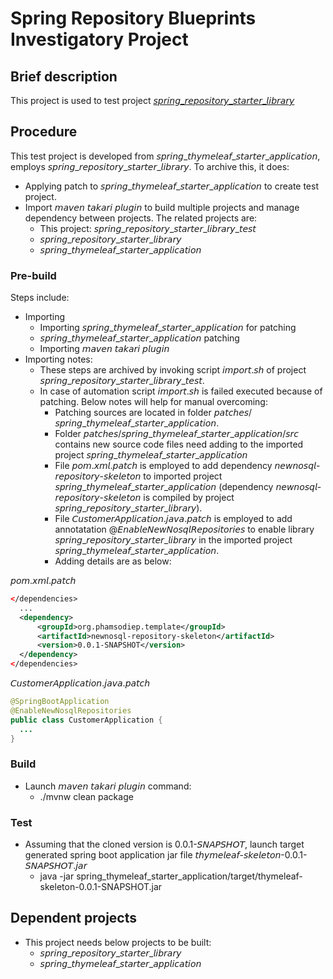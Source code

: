 # Spring Repository Blueprints Investigatory Project
## Brief description
This project is used to test project [𝘴𝘱𝘳𝘪𝘯𝘨_𝘳𝘦𝘱𝘰𝘴𝘪𝘵𝘰𝘳𝘺_𝘴𝘵𝘢𝘳𝘵𝘦𝘳_𝘭𝘪𝘣𝘳𝘢𝘳𝘺](https://github.com/phamsodiep/j2ee_research/tree/master/j2ee_web_application_research/spring_based_web_application_research/spring_repository_starter_library)

## Procedure
This test project is developed from 𝘴𝘱𝘳𝘪𝘯𝘨_𝘵𝘩𝘺𝘮𝘦𝘭𝘦𝘢𝘧_𝘴𝘵𝘢𝘳𝘵𝘦𝘳_𝘢𝘱𝘱𝘭𝘪𝘤𝘢𝘵𝘪𝘰𝘯, employs 𝘴𝘱𝘳𝘪𝘯𝘨_𝘳𝘦𝘱𝘰𝘴𝘪𝘵𝘰𝘳𝘺_𝘴𝘵𝘢𝘳𝘵𝘦𝘳_𝘭𝘪𝘣𝘳𝘢𝘳𝘺. To archive this, it does:
* Applying patch to 𝘴𝘱𝘳𝘪𝘯𝘨_𝘵𝘩𝘺𝘮𝘦𝘭𝘦𝘢𝘧_𝘴𝘵𝘢𝘳𝘵𝘦𝘳_𝘢𝘱𝘱𝘭𝘪𝘤𝘢𝘵𝘪𝘰𝘯 to create test project.
* Import 𝘮𝘢𝘷𝘦𝘯 𝘵𝘢𝘬𝘢𝘳𝘪 𝘱𝘭𝘶𝘨𝘪𝘯 to build multiple projects and manage dependency between projects. The related projects are:
  * This project: 𝘴𝘱𝘳𝘪𝘯𝘨_𝘳𝘦𝘱𝘰𝘴𝘪𝘵𝘰𝘳𝘺_𝘴𝘵𝘢𝘳𝘵𝘦𝘳_𝘭𝘪𝘣𝘳𝘢𝘳𝘺_𝘵𝘦𝘴𝘵
  * 𝘴𝘱𝘳𝘪𝘯𝘨_𝘳𝘦𝘱𝘰𝘴𝘪𝘵𝘰𝘳𝘺_𝘴𝘵𝘢𝘳𝘵𝘦𝘳_𝘭𝘪𝘣𝘳𝘢𝘳𝘺
  * 𝘴𝘱𝘳𝘪𝘯𝘨_𝘵𝘩𝘺𝘮𝘦𝘭𝘦𝘢𝘧_𝘴𝘵𝘢𝘳𝘵𝘦𝘳_𝘢𝘱𝘱𝘭𝘪𝘤𝘢𝘵𝘪𝘰𝘯

### Pre-build
Steps include:
* Importing
  * Importing 𝘴𝘱𝘳𝘪𝘯𝘨_𝘵𝘩𝘺𝘮𝘦𝘭𝘦𝘢𝘧_𝘴𝘵𝘢𝘳𝘵𝘦𝘳_𝘢𝘱𝘱𝘭𝘪𝘤𝘢𝘵𝘪𝘰𝘯 for patching
  * 𝘴𝘱𝘳𝘪𝘯𝘨_𝘵𝘩𝘺𝘮𝘦𝘭𝘦𝘢𝘧_𝘴𝘵𝘢𝘳𝘵𝘦𝘳_𝘢𝘱𝘱𝘭𝘪𝘤𝘢𝘵𝘪𝘰𝘯 patching
  * Importing 𝘮𝘢𝘷𝘦𝘯 𝘵𝘢𝘬𝘢𝘳𝘪 𝘱𝘭𝘶𝘨𝘪𝘯
* Importing notes:
  * These steps are archived by invoking script 𝘪𝘮𝘱𝘰𝘳𝘵.𝘴𝘩 of project 𝘴𝘱𝘳𝘪𝘯𝘨_𝘳𝘦𝘱𝘰𝘴𝘪𝘵𝘰𝘳𝘺_𝘴𝘵𝘢𝘳𝘵𝘦𝘳_𝘭𝘪𝘣𝘳𝘢𝘳𝘺_𝘵𝘦𝘴𝘵.
  * In case of automation script 𝘪𝘮𝘱𝘰𝘳𝘵.𝘴𝘩 is failed executed because of patching. Below notes will help for manual overcoming:
    * Patching sources are located in folder 𝘱𝘢𝘵𝘤𝘩𝘦𝘴/𝘴𝘱𝘳𝘪𝘯𝘨_𝘵𝘩𝘺𝘮𝘦𝘭𝘦𝘢𝘧_𝘴𝘵𝘢𝘳𝘵𝘦𝘳_𝘢𝘱𝘱𝘭𝘪𝘤𝘢𝘵𝘪𝘰𝘯.
    * Folder 𝘱𝘢𝘵𝘤𝘩𝘦𝘴/𝘴𝘱𝘳𝘪𝘯𝘨_𝘵𝘩𝘺𝘮𝘦𝘭𝘦𝘢𝘧_𝘴𝘵𝘢𝘳𝘵𝘦𝘳_𝘢𝘱𝘱𝘭𝘪𝘤𝘢𝘵𝘪𝘰𝘯/𝘴𝘳𝘤 contains new source code files need adding to the imported project 𝘴𝘱𝘳𝘪𝘯𝘨_𝘵𝘩𝘺𝘮𝘦𝘭𝘦𝘢𝘧_𝘴𝘵𝘢𝘳𝘵𝘦𝘳_𝘢𝘱𝘱𝘭𝘪𝘤𝘢𝘵𝘪𝘰𝘯
    * File 𝘱𝘰𝘮.𝘹𝘮𝘭.𝘱𝘢𝘵𝘤𝘩 is employed to add dependency 𝘯𝘦𝘸𝘯𝘰𝘴𝘲𝘭-𝘳𝘦𝘱𝘰𝘴𝘪𝘵𝘰𝘳𝘺-𝘴𝘬𝘦𝘭𝘦𝘵𝘰𝘯  to imported project 𝘴𝘱𝘳𝘪𝘯𝘨_𝘵𝘩𝘺𝘮𝘦𝘭𝘦𝘢𝘧_𝘴𝘵𝘢𝘳𝘵𝘦𝘳_𝘢𝘱𝘱𝘭𝘪𝘤𝘢𝘵𝘪𝘰𝘯 (dependency 𝘯𝘦𝘸𝘯𝘰𝘴𝘲𝘭-𝘳𝘦𝘱𝘰𝘴𝘪𝘵𝘰𝘳𝘺-𝘴𝘬𝘦𝘭𝘦𝘵𝘰𝘯 is compiled by project 𝘴𝘱𝘳𝘪𝘯𝘨_𝘳𝘦𝘱𝘰𝘴𝘪𝘵𝘰𝘳𝘺_𝘴𝘵𝘢𝘳𝘵𝘦𝘳_𝘭𝘪𝘣𝘳𝘢𝘳𝘺).
    * File 𝘊𝘶𝘴𝘵𝘰𝘮𝘦𝘳𝘈𝘱𝘱𝘭𝘪𝘤𝘢𝘵𝘪𝘰𝘯.𝘫𝘢𝘷𝘢.𝘱𝘢𝘵𝘤𝘩 is employed to add annotatation @𝘌𝘯𝘢𝘣𝘭𝘦𝘕𝘦𝘸𝘕𝘰𝘴𝘲𝘭𝘙𝘦𝘱𝘰𝘴𝘪𝘵𝘰𝘳𝘪𝘦𝘴 to enable library 𝘴𝘱𝘳𝘪𝘯𝘨_𝘳𝘦𝘱𝘰𝘴𝘪𝘵𝘰𝘳𝘺_𝘴𝘵𝘢𝘳𝘵𝘦𝘳_𝘭𝘪𝘣𝘳𝘢𝘳𝘺 in the imported project 𝘴𝘱𝘳𝘪𝘯𝘨_𝘵𝘩𝘺𝘮𝘦𝘭𝘦𝘢𝘧_𝘴𝘵𝘢𝘳𝘵𝘦𝘳_𝘢𝘱𝘱𝘭𝘪𝘤𝘢𝘵𝘪𝘰𝘯.
    * Adding details are as below:

𝘱𝘰𝘮.𝘹𝘮𝘭.𝘱𝘢𝘵𝘤𝘩
```xml
</dependencies>
  ...
  <dependency>
      <groupId>org.phamsodiep.template</groupId>
      <artifactId>newnosql-repository-skeleton</artifactId>
      <version>0.0.1-SNAPSHOT</version>
  </dependency>
</dependencies>
```

𝘊𝘶𝘴𝘵𝘰𝘮𝘦𝘳𝘈𝘱𝘱𝘭𝘪𝘤𝘢𝘵𝘪𝘰𝘯.𝘫𝘢𝘷𝘢.𝘱𝘢𝘵𝘤𝘩
```java
@SpringBootApplication
@EnableNewNosqlRepositories
public class CustomerApplication {
  ...
}
```

### Build
* Launch 𝘮𝘢𝘷𝘦𝘯 𝘵𝘢𝘬𝘢𝘳𝘪 𝘱𝘭𝘶𝘨𝘪𝘯 command:
  * ./mvnw clean package

### Test
* Assuming that the cloned version is 0.0.1-𝘚𝘕𝘈𝘗𝘚𝘏𝘖𝘛, launch target generated spring boot application jar file 𝘵𝘩𝘺𝘮𝘦𝘭𝘦𝘢𝘧-𝘴𝘬𝘦𝘭𝘦𝘵𝘰𝘯-0.0.1-𝘚𝘕𝘈𝘗𝘚𝘏𝘖𝘛.𝘫𝘢𝘳
  * java -jar spring_thymeleaf_starter_application/target/thymeleaf-skeleton-0.0.1-SNAPSHOT.jar

## Dependent projects
* This project needs below projects to be built:
  * 𝘴𝘱𝘳𝘪𝘯𝘨_𝘳𝘦𝘱𝘰𝘴𝘪𝘵𝘰𝘳𝘺_𝘴𝘵𝘢𝘳𝘵𝘦𝘳_𝘭𝘪𝘣𝘳𝘢𝘳𝘺
  * 𝘴𝘱𝘳𝘪𝘯𝘨_𝘵𝘩𝘺𝘮𝘦𝘭𝘦𝘢𝘧_𝘴𝘵𝘢𝘳𝘵𝘦𝘳_𝘢𝘱𝘱𝘭𝘪𝘤𝘢𝘵𝘪𝘰𝘯
